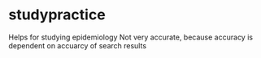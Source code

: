 # studypractice
Helps for studying epidemiology 
Not very accurate, because accuracy is dependent on accuarcy of search results
